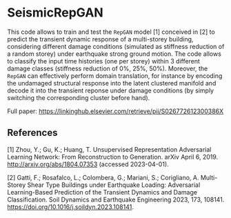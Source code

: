 # SeismicRepGAN

This code allows to train and test the `RepGAN` model [1] conceived in [2] to predict the transient dynamic response of a multi-storey building, 
considering different damage conditions (simulated as stiffness reduction of a random storey) under earthquake strong ground motion.
The code allows to classify the input time histories (one per storey) within 3 different damage classes (stiffness reduction of 0%, 25%, 50%).
Moreover, the `RepGAN` can effectively perform domain translation, for instance by encoding the undamaged structural response into the latent
clustered manifold and decode it into the transient reponse under damage conditions (by simply switching the corresponding cluster before hand).

Full paper: https://linkinghub.elsevier.com/retrieve/pii/S026772612300386X

## References
[1] Zhou, Y.; Gu, K.; Huang, T. Unsupervised Representation Adversarial Learning Network: From Reconstruction to Generation. 
arXiv April 6, 2019. http://arxiv.org/abs/1804.07353 (accessed 2023-04-01).

[2] Gatti, F.; Rosafalco, L.; Colombera, G.; Mariani, S.; Corigliano, A. Multi-Storey Shear Type Buildings under Earthquake Loading:
Adversarial Learning-Based Prediction of the Transient Dynamics and Damage Classification. Soil Dynamics and Earthquake Engineering 2023,
173, 108141. https://doi.org/10.1016/j.soildyn.2023.108141.
